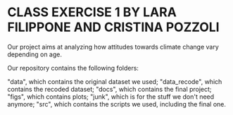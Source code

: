 # CLASS EXERCISE 1 BY LARA FILIPPONE AND CRISTINA POZZOLI

Our project aims at analyzing how attitudes towards climate change vary depending on age.

Our repository contains the following folders:

"data", which contains the original dataset we used;
"data_recode", which contains the recoded dataset;
"docs", which contains the final project;
"figs", which contains plots;
"junk", which is for the stuff we don't need anymore;
"src", which contains the scripts we used, including the final one.
